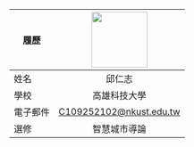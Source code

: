 |      履歷        |<img src="https://pic.616pic.com/ys_bnew_img/00/11/42/mMROpt31Fp.jpg" width=100 height=100/>|
| ---------------- |:-----------------------------:|
| 姓名             | 邱仁志                  |
| 學校             | 高雄科技大學                  |
| 電子郵件         | C109252102@nkust.edu.tw          |
| 選修             | 智慧城市導論                  |

